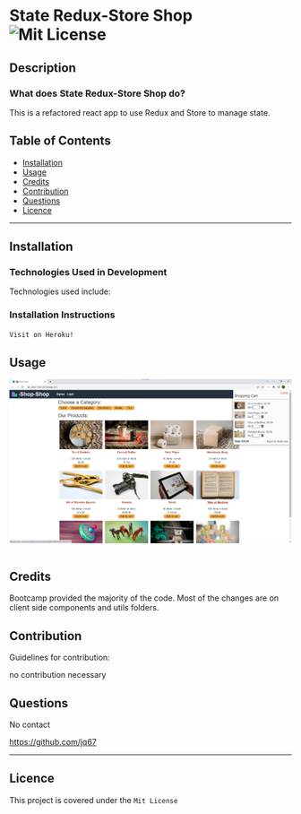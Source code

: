 # State Redux-Store Shop ![Mit License](https://img.shields.io/badge/License-Mit%20License-brightgreen)

## Description

### What does State Redux-Store Shop do?

This is a refactored react app to use Redux and Store to manage state.





## Table of Contents

- [Installation](#installation)
- [Usage](#usage)
- [Credits](#credits)
- [Contribution](#contribution)
- [Questions](#questions)
- [Licence](#licence)

---

## Installation 

### Technologies Used in Development

Technologies used include:



### Installation Instructions

```md
Visit on Heroku!
```

## Usage

![project screenshot](./example.png)

```md

```

## Credits

Bootcamp provided the majority of the code. Most of the changes are on client side components and utils folders.

## Contribution

Guidelines for contribution:

no contribution necessary

## Questions

No contact

https://github.com/jq67


---
## Licence
This project is covered under the `Mit License`